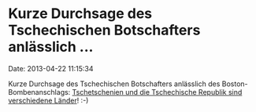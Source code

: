 Kurze Durchsage des Tschechischen Botschafters anlässlich \...
==============================================================

Date: 2013-04-22 11:15:34

Kurze Durchsage des Tschechischen Botschafters anlässlich des
Boston-Bombenanschlags: [Tschetschenien und die Tschechische Republik
sind verschiedene Länder](http://ml.spiegel.de/article.do?id=895518)!
:-)
